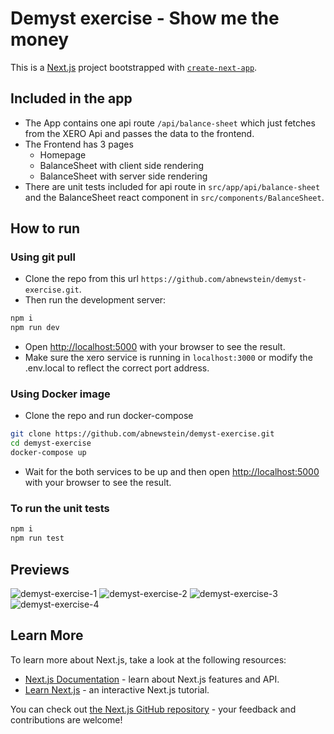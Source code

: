 # Demyst exercise - Show me the money

This is a [Next.js](https://nextjs.org) project bootstrapped with [`create-next-app`](https://nextjs.org/docs/app/api-reference/cli/create-next-app).

## Included in the app

- The App contains one api route `/api/balance-sheet` which just fetches from the XERO Api and passes the data to the frontend.
- The Frontend has 3 pages
  - Homepage
  - BalanceSheet with client side rendering
  - BalanceSheet with server side rendering
- There are unit tests included for api route in `src/app/api/balance-sheet` and the BalanceSheet react component in `src/components/BalanceSheet`.

## How to run

### Using git pull

- Clone the repo from this url `https://github.com/abnewstein/demyst-exercise.git`.
- Then run the development server:

```bash
npm i
npm run dev
```

- Open [http://localhost:5000](http://localhost:5000) with your browser to see the result.
- Make sure the xero service is running in `localhost:3000` or modify the .env.local to reflect the correct port address.

### Using Docker image

- Clone the repo and run docker-compose

```bash
git clone https://github.com/abnewstein/demyst-exercise.git
cd demyst-exercise
docker-compose up
```

- Wait for the both services to be up and then open [http://localhost:5000](http://localhost:5000) with your browser to see the result.

### To run the unit tests

```bash
npm i
npm run test
```

## Previews

![demyst-exercise-1](https://github.com/user-attachments/assets/77f13e04-3a33-44c8-ac35-363569c4953d)
![demyst-exercise-2](https://github.com/user-attachments/assets/d26197f4-f951-4dc5-8711-ea1945f67f63)
![demyst-exercise-3](https://github.com/user-attachments/assets/332b136c-ab26-4ed7-8f13-a07c5e49edb8)
![demyst-exercise-4](https://github.com/user-attachments/assets/60660893-25bb-4700-ad85-b34b484f8dbe)

## Learn More

To learn more about Next.js, take a look at the following resources:

- [Next.js Documentation](https://nextjs.org/docs) - learn about Next.js features and API.
- [Learn Next.js](https://nextjs.org/learn) - an interactive Next.js tutorial.

You can check out [the Next.js GitHub repository](https://github.com/vercel/next.js) - your feedback and contributions are welcome!
